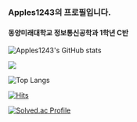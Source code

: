 ### Apples1243의 프로필입니다.
#### 동양미래대학교 정보통신공학과 1학년 C반
![Apples1243's GitHub stats](https://github-readme-stats.vercel.app/api?username=Apples1243&show_icons=true&theme=radical)


<img src="https://img.shields.io/badge/Python-3776AB?style=social&logo=TypeScript&logoColor=black">



![Top Langs](https://github-readme-stats.vercel.app/api/top-langs/?username=Apples1243&layout=compact&theme=dark)





[![Hits](https://hits.seeyoufarm.com/api/count/incr/badge.svg?url=https%3A%2F%2Fgithub.com%2FApples1243%2F&count_bg=%2379C83D&title_bg=%23555555&icon=&icon_color=%23E7E7E7&title=hits&edge_flat=false)](https://hits.seeyoufarm.com)




[![Solved.ac Profile](http://mazassumnida.wtf/api/generate_badge?boj=Apples1243)](https://solved.ac/Apples1243)

